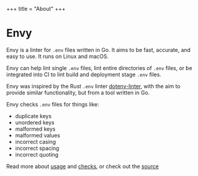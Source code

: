 +++
title = "About"
+++

# Envy

Envy is a linter for `.env` files written in Go. It aims to be fast, accurate, and easy to use. It runs on Linux and macOS.

Envy can help lint single `.env` files, lint entire directories of `.env` files, or be integrated into CI to lint build and deployment stage `.env` files.

Envy was inspired by the Rust `.env` linter [dotenv-linter](https://dotenv-linter.github.io/), with the aim to provide similar functionality, but from a tool written in Go.

Envy checks `.env` files for things like:

- duplicate keys
- unordered keys
- malformed keys
- malformed values
- incorrect casing
- incorrect spacing
- incorrect quoting

Read more about [usage](/usage) and [checks](/checks), or check out the [source](https://github.com/joshlarsen/envy)
